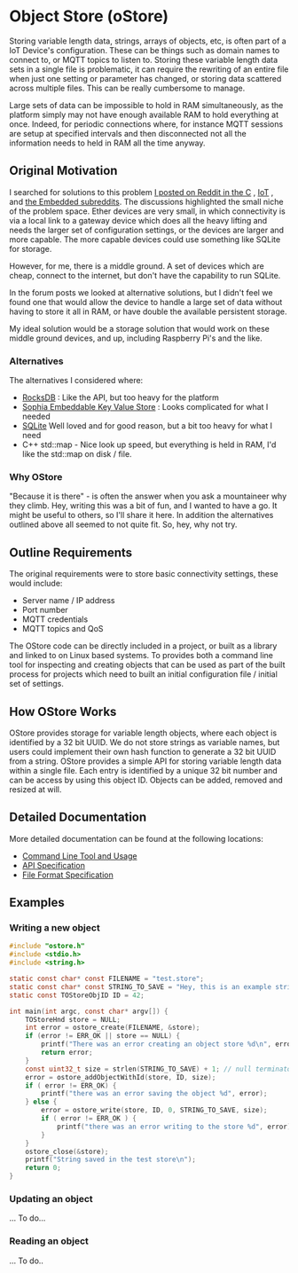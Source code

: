 # Object Store (oStore)

Storing variable length data, strings, arrays of objects, etc, is often part of a IoT Device's configuration. These can be things such as domain names to connect to, or MQTT topics to listen to. Storing these variable length data sets in a single file is problematic, it can require the rewriting of an entire file when just one setting or parameter has changed, or storing data scattered across multiple files. This can be really cumbersome to manage.

Large sets of data can be impossible to hold in RAM simultaneously, as the platform simply may not have enough available RAM to hold everything at once. Indeed, for periodic connections where, for instance MQTT sessions are setup at specified intervals and then disconnected not all the information needs to held in RAM all the time anyway. 

## Original Motivation

I searched for solutions to this problem [I posted on Reddit in the C](https://www.reddit.com/r/C_Programming/comments/i31zwf/library_to_help_store_multiple_objects_inside_a/?utm_source=share&utm_medium=web2x&context=3) , [IoT](https://www.reddit.com/r/IOT/comments/i3ikwn/library_to_help_store_multiple_objects_inside_a/) , and [the Embedded subreddits](https://www.reddit.com/r/embedded/comments/jo3wmz/a_key_value_store_for_embedded_devices_any/). The discussions highlighted the small niche of the problem space. Ether devices are very small, in which connectivity is via a local link to a gateway device which does all the heavy lifting and needs the larger set of configuration settings, or the devices are larger and more capable. The more capable devices could use something like SQLite for storage. 

However, for me, there is a middle ground. A set of devices which are cheap, connect to the internet, but don't have the capability to run SQLite.

In the forum posts we looked at alternative solutions, but I didn't feel we found one that would allow the device to handle a large set of data without having to store it all in RAM, or have double the available persistent storage.

My ideal solution would be a storage solution that would work on these middle ground devices, and up, including Raspberry Pi's and the like. 

### Alternatives

The alternatives I considered where:

- [RocksDB](https://rocksdb.org/) : Like the API, but too heavy for the platform
- [Sophia Embeddable Key Value Store](http://sophia.systems/) : Looks complicated for what I needed
- [SQLite](https://sqlite.org/index.html) Well loved and for good reason, but a bit too heavy for what I need
- C++ std::map  - Nice look up speed, but everything is held in RAM, I'd like the std::map on disk / file.

### Why OStore

"Because it is there" - is often the answer when you ask a mountaineer why they climb. Hey, writing this was a bit of fun, and I wanted to have a go. It might be useful to others, so I'll share it here. In addition the alternatives outlined above all seemed to not quite fit. So, hey, why not try.

## Outline Requirements

The original requirements were to store basic connectivity settings, these would include:

- Server name / IP address
- Port number
- MQTT credentials
- MQTT topics and QoS

The OStore code can be directly included in a project, or built as a library and linked to on Linux based systems. To provides both a command line tool for inspecting and creating objects that can be used as part of the built process for projects which need to built an initial configuration file / initial set of settings. 

## How OStore Works

OStore provides storage for variable length objects, where each object is identified by a 32 bit UUID. We do not store strings as variable names, but users could implement their own hash function to generate a 32 bit UUID from a string. OStore provides a simple API for storing variable length data within a single file. Each entry is identified by a unique 32 bit number and can be access by using this object ID. Objects can be added, removed and resized at will. 

## Detailed Documentation

More detailed documentation can be found at the following locations:

- [Command Line Tool and Usage](docs/ostorecommandlinetool.md)
- [API Specification](docs/ostoreapi.md)
- [File Format Specification](docs/ostorefileformat.md)  



## Examples

### Writing a new object

```c
#include "ostore.h"
#include <stdio.h>
#include <string.h>

static const char* const FILENAME = "test.store";
static const char* const STRING_TO_SAVE = "Hey, this is an example string to store!";
static const TOStoreObjID ID = 42;

int main(int argc, const char* argv[]) {
    TOStoreHnd store = NULL;
    int error = ostore_create(FILENAME, &store);
    if (error != ERR_OK || store == NULL) {
        printf("There was an error creating an object store %d\n", error);
        return error;
    }
    const uint32_t size = strlen(STRING_TO_SAVE) + 1; // null terminator
    error = ostore_addObjectWithId(store, ID, size);
    if ( error != ERR_OK) {
        printf("there was an error saving the object %d", error);
    } else {
        error = ostore_write(store, ID, 0, STRING_TO_SAVE, size);
        if ( error != ERR_OK ) {
            printf("there was an error writing to the store %d", error);
        }
    }
    ostore_close(&store);
    printf("String saved in the test store\n");
    return 0;
}
```



### Updating an object

... To do... 

### Reading an object

... To do.. 


